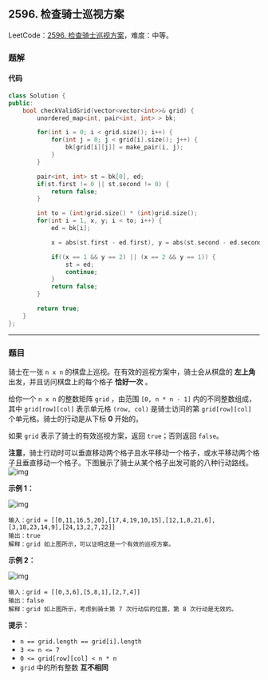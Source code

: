 ## 2596. 检查骑士巡视方案

LeetCode：[2596. 检查骑士巡视方案](https://leetcode.cn/problems/check-knight-tour-configuration/)，难度：中等。

### 题解

#### 代码

```c++
class Solution {
public:
    bool checkValidGrid(vector<vector<int>>& grid) {
        unordered_map<int, pair<int, int> > bk;

        for(int i = 0; i < grid.size(); i++) {
            for(int j = 0; j < grid[i].size(); j++) {
                bk[grid[i][j]] = make_pair(i, j);
            }
        }

        pair<int, int> st = bk[0], ed;
        if(st.first != 0 || st.second != 0) {
            return false;
        }

        int to = (int)grid.size() * (int)grid.size();
        for(int i = 1, x, y; i < to; i++) {
            ed = bk[i];

            x = abs(st.first - ed.first), y = abs(st.second - ed.second);

            if((x == 1 && y == 2) || (x == 2 && y == 1)) {
                st = ed;
                continue;
            }
            return false;
        }

        return true;
    }
};
```



---



### 题目

骑士在一张 `n x n` 的棋盘上巡视。在有效的巡视方案中，骑士会从棋盘的 **左上角** 出发，并且访问棋盘上的每个格子 **恰好一次** 。

给你一个 `n x n` 的整数矩阵 `grid` ，由范围 `[0, n * n - 1]` 内的不同整数组成，其中 `grid[row][col]` 表示单元格 `(row, col)` 是骑士访问的第 `grid[row][col]` 个单元格。骑士的行动是从下标 **0** 开始的。

如果 `grid` 表示了骑士的有效巡视方案，返回 `true`；否则返回 `false`。

**注意**，骑士行动时可以垂直移动两个格子且水平移动一个格子，或水平移动两个格子且垂直移动一个格子。下图展示了骑士从某个格子出发可能的八种行动路线。
![img](https://gitee.com/xwl66/leetcode/raw/master/image/2596-knight.png)

 

**示例 1：**

![img](https://gitee.com/xwl66/leetcode/raw/master/image/2596-yetgriddrawio-5.png)

```
输入：grid = [[0,11,16,5,20],[17,4,19,10,15],[12,1,8,21,6],[3,18,23,14,9],[24,13,2,7,22]]
输出：true
解释：grid 如上图所示，可以证明这是一个有效的巡视方案。
```

**示例 2：**

![img](https://gitee.com/xwl66/leetcode/raw/master/image/2596-yetgriddrawio-6.png)

```
输入：grid = [[0,3,6],[5,8,1],[2,7,4]]
输出：false
解释：grid 如上图所示，考虑到骑士第 7 次行动后的位置，第 8 次行动是无效的。
```

 

**提示：**

- `n == grid.length == grid[i].length`
- `3 <= n <= 7`
- `0 <= grid[row][col] < n * n`
- `grid` 中的所有整数 **互不相同**


